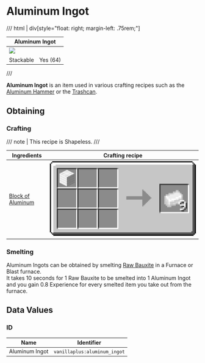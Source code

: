 # Aluminum Ingot

/// html | div[style="float: right; margin-left: .75rem;"]
<table>
  <thead>
    <tr>
      <th style="text-align: center;" colspan="2">Aluminum Ingot</td>
    </tr>
  </thead>
  <tbody>
    <tr>
      <td colspan="2"><img src="../../../assets/img/items/aluminum_ingot.png" style="max-width: 250px;">
    </tr>
    <tr>
      <td>Stackable</td>
      <td>Yes (64)</td>
    </tr>
  </tbody>
</table>
///

**Aluminum Ingot** is an item used in various crafting recipes such as the [Aluminum Hammer](aluminum_hammer.md) or the [Trashcan](../furniture/trashcan.md).

## Obtaining

### Crafting

/// note | This recipe is Shapeless.
///

| Ingredients | Crafting recipe |
|----|----|
| [Block of Aluminum](../blocks/aluminum_block.md) | ![recipes](../../assets/img/recipes/aluminum_ingot.png) |

### Smelting

Aluminum Ingots can be obtained by smelting [Raw Bauxite](raw_bauxite.md) in a Furnace or Blast furnace.  
It takes 10 seconds for 1 Raw Bauxite to be smelted into 1 Aluminum Ingot and you gain 0.8 Experience for every smelted item you take out from the furnace.

## Data Values

### ID

| Name           | Identifier                   |
|----------------|------------------------------|
| Aluminum Ingot | `vanillaplus:aluminum_ingot` |